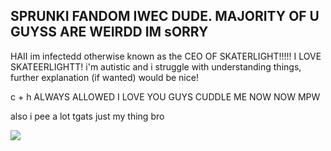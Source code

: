 ## SPRUNKI FANDOM IWEC DUDE. MAJORITY OF U GUYSS ARE WEIRDD IM sORRY

HAII im infectedd otherwise known as the CEO OF SKATERLIGHT!!!!! I LOVE SKATEERLIGHTT!
i'm autistic and i struggle with understanding things, further explanation (if wanted) would be nice! 

c + h ALWAYS ALLOWED I LOVE YOU GUYS CUDDLE ME NOW NOW MPW

also i pee a lot tgats just my thing bro 


![](https://i.pinimg.com/736x/aa/48/86/aa4886f3201fbb7bbdf6bfad898df2c2.jpg)
